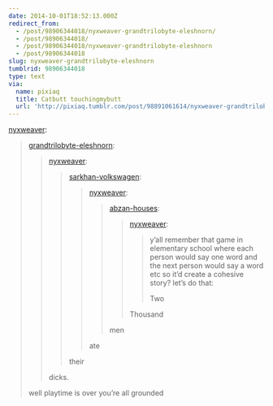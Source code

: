```yaml
---
date: 2014-10-01T18:52:13.000Z
redirect_from:
  - /post/98906344018/nyxweaver-grandtrilobyte-eleshnorn/
  - /post/98906344018/
  - /post/98906344018/nyxweaver-grandtrilobyte-eleshnorn
  - /post/98906344018
slug: nyxweaver-grandtrilobyte-eleshnorn
tumblrid: 98906344018
type: text
via:
  name: pixiaq
  title: Catbutt touchingmybutt
  url: 'http://pixiaq.tumblr.com/post/98891061614/nyxweaver-grandtrilobyte-eleshnorn'
---
```

<p><a class="tumblr_blog" href="http://nyxweaver.tumblr.com/post/97074592914/grandtrilobyte-eleshnorn-nyxweaver">nyxweaver</a>:</p>
<blockquote>
<p><a class="tumblr_blog" href="http://grandtrilobyte-eleshnorn.tumblr.com/post/97074430278/nyxweaver-sarkhan-volkswagen-nyxweaver">grandtrilobyte-eleshnorn</a>:</p>
<blockquote>
<p><a class="tumblr_blog" href="http://nyxweaver.tumblr.com/post/97074345194/sarkhan-volkswagen-nyxweaver-abzan-houses">nyxweaver</a>:</p>
<blockquote>
<p><a class="tumblr_blog" href="http://sarkhan-volkswagen.tumblr.com/post/97074307181/nyxweaver-abzan-houses-nyxweaver-yall">sarkhan-volkswagen</a>:</p>
<blockquote>
<p><a class="tumblr_blog" href="http://nyxweaver.tumblr.com/post/97074252209/abzan-houses-nyxweaver-yall-remember-that">nyxweaver</a>:</p>
<blockquote>
<p><a class="tumblr_blog" href="http://abzan-houses.tumblr.com/post/97073401154/nyxweaver-yall-remember-that-game-in">abzan-houses</a>:</p>
<blockquote>
<p><a class="tumblr_blog" href="http://nyxweaver.tumblr.com/post/97073363399/yall-remember-that-game-in-elementary-school">nyxweaver</a>:</p>
<blockquote>
<p>y’all remember that game in elementary school where each person would say one word and the next person would say a word etc so it’d create a cohesive story? let’s do that:</p>
<p>Two</p>
</blockquote>
<p>Thousand</p>
</blockquote>
<p>men</p>
</blockquote>
<p>ate</p>
</blockquote>
<p>their</p>
</blockquote>
<p>dicks.</p>
</blockquote>
<p>well playtime is over you’re all grounded</p>
</blockquote>
